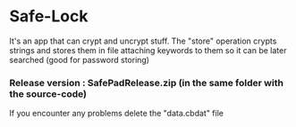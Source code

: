 # Safe-Lock
It's an app that can crypt and uncrypt stuff. The "store" operation crypts strings and stores them in file attaching keywords to them so it can be later searched (good for password storing)


### Release version : SafePadRelease.zip (in the same folder with the source-code)
If you encounter any problems delete the "data.cbdat" file
